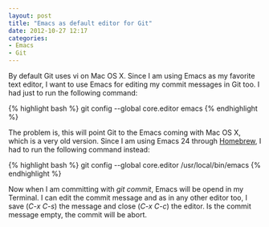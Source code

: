 ```yaml
---
layout: post
title: "Emacs as default editor for Git"
date: 2012-10-27 12:17
categories:
- Emacs
- Git
---
```


By default Git uses vi on Mac OS X. Since I am using Emacs as my
favorite text editor, I want to use Emacs for editing my commit
messages in Git too. I had just to run the following command:

{% highlight bash %}
git config --global core.editor emacs
{% endhighlight %}

The problem is, this will point Git to the Emacs coming with Mac OS X,
which is a very old version. Since I am using Emacs 24 through
[Homebrew](http://mxcl.github.com/homebrew/), I had to run the
following command instead:

{% highlight bash %}
git config --global core.editor /usr/local/bin/emacs
{% endhighlight %}

Now when I am committing with _git commit_, Emacs will be opend in my
Terminal. I can edit the commit message and as in any other editor
too, I save (_C-x C-s_) the message and close (_C-x C-c_) the
editor. Is the commit message empty, the commit will be abort.
